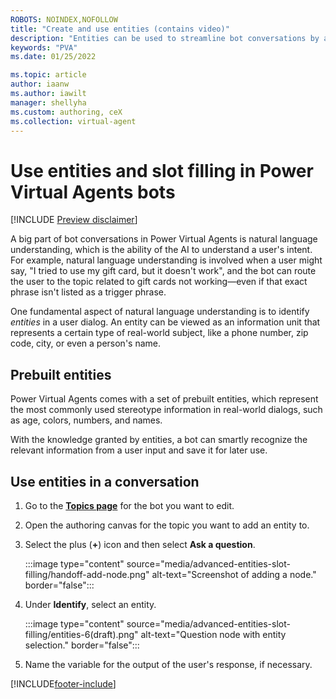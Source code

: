 ```yaml
---
ROBOTS: NOINDEX,NOFOLLOW
title: "Create and use entities (contains video)"
description: "Entities can be used to streamline bot conversations by allowing custom lists, information type mapping, and proactive slot filling."
keywords: "PVA"
ms.date: 01/25/2022

ms.topic: article
author: iaanw
ms.author: iawilt
manager: shellyha
ms.custom: authoring, ceX
ms.collection: virtual-agent
---
```


# Use entities and slot filling in Power Virtual Agents bots

[!INCLUDE [Preview disclaimer](includes/cc-beta-prerelease-disclaimer.md)]

A big part of bot conversations in Power Virtual Agents is natural language understanding, which is the ability of the AI to understand a user's intent. For example, natural language understanding is involved when a user might say, "I tried to use my gift card, but it doesn't work", and the bot can route the user to the topic related to gift cards not working—even if that exact phrase isn't listed as a trigger phrase.

One fundamental aspect of natural language understanding is to identify _entities_ in a user dialog. An entity can be viewed as an information unit that represents a certain type of real-world subject, like a phone number, zip code, city, or even a person's name.

## Prebuilt entities

Power Virtual Agents comes with a set of prebuilt entities, which represent the most commonly used stereotype information in real-world dialogs, such as age, colors, numbers, and names.

With the knowledge granted by entities, a bot can smartly recognize the relevant information from a user input and save it for later use.

## Use entities in a conversation

1. Go to the [**Topics page**](./authoring-create-edit-topics.md) for the bot you want to edit.

1. Open the authoring canvas for the topic you want to add an entity to.

1. Select the plus (**+**) icon and then select **Ask a question**.

   :::image type="content" source="media/advanced-entities-slot-filling/handoff-add-node.png" alt-text="Screenshot of adding a node." border="false":::

1. Under **Identify**, select an entity.

   :::image type="content" source="media/advanced-entities-slot-filling/entities-6(draft).png" alt-text="Question node with entity selection." border="false":::

1. Name the variable for the output of the user's response, if necessary.

[!INCLUDE[footer-include](includes/footer-banner.md)]
